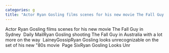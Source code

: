 ```yaml
---
categories: g
title: "Actor Ryan Gosling films scenes for his new movie The Fall Guy in Sydney  Daily Mail"
---
```

Actor Ryan Gosling films scenes for his new movie The Fall Guy in Sydney&nbsp;&nbsp;Daily MailRyan Gosling shooting The Fall Guy in Australia with a lot more on the way&nbsp;&nbsp;LaineyGossipRyan Gosling looks unrecognizable on the set of his new "80s movie&nbsp;&nbsp;Page SixRyan Gosling Looks Unr